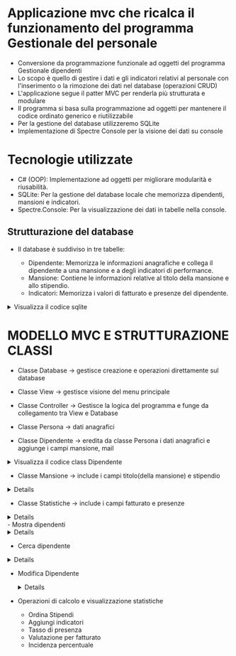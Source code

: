 # Applicazione mvc che ricalca il funzionamento del programma  Gestionale del personale 

- Conversione da programmazione funzionale ad oggetti del programma Gestionale dipendenti
- Lo scopo è quello di gestire i dati e gli indicatori relativi al personale con l'inserimento o la rimozione dei dati nel database (operazioni CRUD)
- L'applicazione segue il patter MVC per renderla più strutturata e modulare
- Il programma si basa sulla programmazione ad oggetti per mantenere  il codice ordinato generico e riutilizzabile
- Per la gestione del database utilizzeremo SQLite
- Implementazione di Spectre Console per la visione dei dati su console

# Tecnologie utilizzate
- C# (OOP): Implementazione ad oggetti per migliorare modularità e riusabilità.
- SQLite: Per la gestione del database locale che memorizza dipendenti, mansioni e indicatori.
- Spectre.Console: Per la visualizzazione dei dati in tabelle nella console.

## Strutturazione del database

- Il database è suddiviso in tre tabelle:

    - Dipendente: Memorizza le informazioni anagrafiche e collega il dipendente a una mansione e a degli indicatori di performance.
    - Mansione: Contiene le informazioni relative al titolo della mansione e allo stipendio.
    - Indicatori: Memorizza i valori di fatturato e presenze del dipendente.

<details>

<summary>Visualizza il codice sqlite</summary>

```sql

CREATE TABLE IF NOT EXISTS dipendente (id INTEGER PRIMARY KEY, nome TEXT, cognome TEXT, dataDiNascita DATE, mail TEXT,  mansioneId INTEGER,indicatoriId INTEGER,  FOREIGN KEY(mansioneId) REFERENCES mansione(id),FOREIGN KEY(indicatoriId) REFERENCES indicatori(id)) ;

CREATE TABLE IF NOT EXISTS mansione (id INTEGER PRIMARY KEY AUTOINCREMENT, titolo TEXT UNIQUE,stipendio REAL);

CREATE TABLE IF NOT EXISTS indicatori (id INTEGER PRIMARY KEY AUTOINCREMENT, fatturato DOUBLE,presenze INTEGER);



```

</details>

# MODELLO MVC E STRUTTURAZIONE CLASSI

- Classe Database -> gestisce creazione e operazioni direttamente sul database

- Classe View -> gestisce visione del menu principale

- Classe Controller -> Gestisce la logica del programma e funge da collegamento tra View e Database

- Classe Persona -> dati anagrafici

- Classe Dipendente -> eredita da classe Persona i dati anagrafici e aggiunge i campi  mansione, mail

<details>

<summary>Visualizza il codice class Dipendente</summary>

```c#

public class Dipendente : Persona
{
    public int Id { get; set; }
    public Mansione Mansione { get; set; }  // connette Dipendente a Mansione
    public string Mail { get; set; }
    public Statistiche Statistiche { get; set; } // connette Dipendente a Statistiche

    public Dipendente(int id,string nome, string cognome, string dataDiNascita, string mail, Mansione mansione, Statistiche statistiche = null)
        : base(nome, cognome, dataDiNascita) // Fa riferimento alla proprietà 'DataDiNascita' della classe base 'Persona'
    {
        this.Id =id;
        this.Mansione = mansione;
        this.Mail = mail;
        this.Statistiche = statistiche ?? new Statistiche(0, 0); // Imposta le statistiche
    }
}
```
</details>

- Classe Mansione -> include i campi titolo(della mansione) e stipendio

<details>

```c#

public class Mansione
{
    public int Id { get; set; }  // L'Id sarà gestito dal database
    public string Titolo { get; set; }
    public double Stipendio { get; set; }

    // Costruttore che accetta solo titolo e stipendio
    public Mansione(string titolo, double stipendio)
    {
        Titolo = titolo;
        Stipendio = stipendio;
    }
}



```

</details>

- Classe Statistiche -> include i campi fatturato e presenze

<details>

```c#

public class Statistiche{
   // public int Id{ get; set; }
    public int Performance{ get; set; }

    public double Assenze{ get; set; }

    public Statistiche(int performance,int assenze){
        
        Performance = performance;
        Assenze = assenze;
    }
}

    ```

</details>

##IMPLEMENTAZIONE FUNZIONALITà

- Operazioni CRUD relative al dipendente

- Aggiungi dipendente
    
<details>


```c#

  private void AggiungiDipendente()
    {
        Console.WriteLine("Inserisci il nome:"); // Richiesta del nome dell'utente
        var nome = _view.GetInput(); // Lettura del nome dell'utente
         Console.WriteLine("Inserisci il cognome:"); 
        var cognome = _view.GetInput();
        Console.WriteLine("Inserisci la data di nascita DD/MM/YYYY:"); 
        var dataDiNascitaString = _view.GetInput();
         Console.WriteLine("Inserisci la mail aziendale:");
        var mail = _view.GetInput();

        var mansioni = _db.MostraMansioni();
    foreach (var mansione in mansioni)
    {
        // Stampa ogni mansione con il suo ID e altri dettagli
        Console.WriteLine($"ID: {mansione.Id}, Titolo: {mansione.Titolo}, Stipendio: {mansione.Stipendio}");
    }

         Console.WriteLine("Scegli tra le mansioni disponibili per id:");
        var mansioneInput = _view.GetInput();
         if (int.TryParse(mansioneInput, out int mansioneId))
    {
        var mansioneid = Console.ReadLine();

        if (DateTime.TryParseExact(dataDiNascitaString, "dd/MM/yyyy", null, System.Globalization.DateTimeStyles.None, out DateTime dataDiNascita))
    {
        _db.AggiungiDipendente(nome, cognome, dataDiNascita,mail,mansioneId);
        Console.WriteLine("Dipendente aggiunto con successo."); // Aggiunta del dipendente al database
    }
    else
    {
        Console.WriteLine("Formato data di nascita non valido. Riprova.");
    }
   
    }else{
        Console.WriteLine("ID mansione non valido. Riprova.");
    }
    }


```
</details>
    - Mostra dipendenti

<details>

```c#
    private void MostraDipendenti()
    {
        var dipendenti = _db.GetUsers(); // Lettura degli utenti dal database
        var table = new Table();
         // Aggiungere le colonne alla tabella
    table.AddColumn("Nome");
    table.AddColumn("Cognome");
    table.AddColumn("Data di Nascita");
    table.AddColumn("Mansione");
    table.AddColumn("Stipendio annuale");
    table.AddColumn("Fatturato");
    table.AddColumn("Presenze");
    table.AddColumn("Email aziendale");
      //  _view.MostraDipendenti(dipendenti); // Visualizzazione degli utenti
      foreach (var dipendente in dipendenti)
    {
        table.AddRow(
            dipendente.Nome,
            dipendente.Cognome,
            dipendente.DataDiNascita,
            dipendente.Mansione.Titolo,
            $"{dipendente.Stipendio}",
            $"{dipendente.Statistiche.Fatturato}",
            $"{dipendente.Statistiche.Presenze}",
            dipendente.Mail
        );
    }

    // Visualizzare la tabella
    AnsiConsole.Write(table);
}

```

</details>

- Cerca dipendente

<details>

```c#

private void CercaDipendente(){
     Console.WriteLine("Cerca il dipendente usando la sua mail aziendale:");
      var cercaMail = _view.GetInput();
      var dipendente= _db.CercaDipendentePerMail(cercaMail);
      if(dipendente != null){

           var table = new Table();
        table.AddColumn("Nome");
        table.AddColumn("Cognome");
        table.AddColumn("Data di Nascita");
        table.AddColumn("Mansione");
        table.AddColumn("Stipendio");
        table.AddColumn("Fatturato");
        table.AddColumn("Presenze");
        table.AddColumn("Email");

        // Aggiungi i dati del dipendente nella tabella
        table.AddRow(
            dipendente.Nome,
            dipendente.Cognome,
            dipendente.DataDiNascita,
            dipendente.Mansione.Titolo,
            dipendente.Stipendio.ToString(),
            dipendente.Statistiche.Fatturato.ToString(),
            dipendente.Statistiche.Presenze.ToString(),
            dipendente.Mail
        );

        // Mostra la tabella
        AnsiConsole.Write(table);
       // Console.WriteLine("Dettagli del dipendente:");
       // Console.WriteLine(dipendente.ToString());
      }else{
        // Messaggio se il dipendente non viene trovato
        Console.WriteLine("Dipendente non trovato con questa email.");
      }

}


 ```


</details>

- Modifica Dipendente

   <details> 

   ```c#




   ```


   </details>
    
- Operazioni di calcolo e visualizzazione statistiche
    - Ordina Stipendi
    - Aggiungi indicatori
    - Tasso di presenza
    - Valutazione per fatturato
    - Incidenza percentuale



